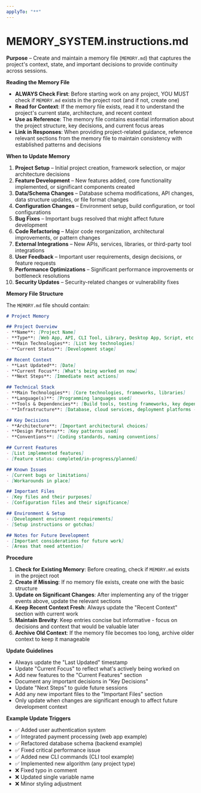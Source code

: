 ```yaml
---
applyTo: "**"
---
```


# MEMORY_SYSTEM.instructions.md

**Purpose** – Create and maintain a memory file (`MEMORY.md`) that captures the project's context, state, and important decisions to provide continuity across sessions.

**Reading the Memory File**

- **ALWAYS Check First**: Before starting work on any project, YOU MUST check if `MEMORY.md` exists in the project root (and if not, create one)
- **Read for Context**: If the memory file exists, read it to understand the project's current state, architecture, and recent context
- **Use as Reference**: The memory file contains essential information about the project structure, key decisions, and current focus areas
- **Link in Responses**: When providing project-related guidance, reference relevant sections from the memory file to maintain consistency with established patterns and decisions


**When to Update Memory**

1. **Project Setup** – Initial project creation, framework selection, or major architecture decisions
2. **Feature Development** – New features added, core functionality implemented, or significant components created
3. **Data/Schema Changes** – Database schema modifications, API changes, data structure updates, or file format changes
4. **Configuration Changes** – Environment setup, build configuration, or tool configurations
5. **Bug Fixes** – Important bugs resolved that might affect future development
6. **Code Refactoring** – Major code reorganization, architectural improvements, or pattern changes
7. **External Integrations** – New APIs, services, libraries, or third-party tool integrations
8. **User Feedback** – Important user requirements, design decisions, or feature requests
9. **Performance Optimizations** – Significant performance improvements or bottleneck resolutions
10. **Security Updates** – Security-related changes or vulnerability fixes

**Memory File Structure**

The `MEMORY.md` file should contain:

```markdown
# Project Memory

## Project Overview
- **Name**: [Project Name]
- **Type**: [Web App, API, CLI Tool, Library, Desktop App, Script, etc.]
- **Main Technologies**: [List key technologies]
- **Current Status**: [Development stage]

## Recent Context
- **Last Updated**: [Date]
- **Current Focus**: [What's being worked on now]
- **Next Steps**: [Immediate next actions]

## Technical Stack
- **Main Technologies**: [Core technologies, frameworks, libraries]
- **Language(s)**: [Programming languages used]
- **Tools & Dependencies**: [Build tools, testing frameworks, key dependencies]
- **Infrastructure**: [Database, cloud services, deployment platforms - if applicable]

## Key Decisions
- **Architecture**: [Important architectural choices]
- **Design Patterns**: [Key patterns used]
- **Conventions**: [Coding standards, naming conventions]

## Current Features
- [List implemented features]
- [Feature status: completed/in-progress/planned]

## Known Issues
- [Current bugs or limitations]
- [Workarounds in place]

## Important Files
- [Key files and their purposes]
- [Configuration files and their significance]

## Environment & Setup
- [Development environment requirements]
- [Setup instructions or gotchas]

## Notes for Future Development
- [Important considerations for future work]
- [Areas that need attention]
```

**Procedure**

1. **Check for Existing Memory**: Before creating, check if `MEMORY.md` exists in the project root
2. **Create if Missing**: If no memory file exists, create one with the basic structure
3. **Update on Significant Changes**: After implementing any of the trigger events above, update the relevant sections
4. **Keep Recent Context Fresh**: Always update the "Recent Context" section with current work
5. **Maintain Brevity**: Keep entries concise but informative - focus on decisions and context that would be valuable later
6. **Archive Old Context**: If the memory file becomes too long, archive older context to keep it manageable

**Update Guidelines**

- Always update the "Last Updated" timestamp
- Update "Current Focus" to reflect what's actively being worked on
- Add new features to the "Current Features" section
- Document any important decisions in "Key Decisions"
- Update "Next Steps" to guide future sessions
- Add any new important files to the "Important Files" section
- Only update when changes are significant enough to affect future development context

**Example Update Triggers**

- ✅ Added user authentication system
- ✅ Integrated payment processing (web app example)
- ✅ Refactored database schema (backend example)
- ✅ Fixed critical performance issue
- ✅ Added new CLI commands (CLI tool example)
- ✅ Implemented new algorithm (any project type)
- ❌ Fixed typo in comment
- ❌ Updated single variable name
- ❌ Minor styling adjustment
